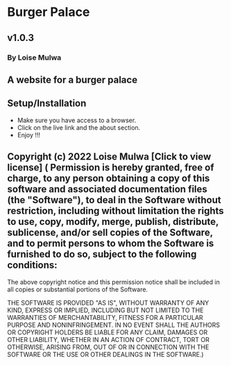 # Burger Palace

## v1.0.3

### By Loise Mulwa

## A website for a burger palace

## Setup/Installation
* Make sure you have access to a browser.
* Click on the live link and the about section.
* Enjoy !!!

## Copyright (c) 2022 Loise Mulwa [Click to view license] ( Permission is hereby granted, free of charge, to any person obtaining a copy of this software and associated documentation files (the "Software"), to deal in the Software without restriction, including without limitation the rights to use, copy, modify, merge, publish, distribute, sublicense, and/or sell copies of the Software, and to permit persons to whom the Software is furnished to do so, subject to the following conditions:
 
 The above copyright notice and this permission notice shall be included in all copies or substantial portions of the Software.
 
 THE SOFTWARE IS PROVIDED "AS IS", WITHOUT WARRANTY OF ANY KIND, EXPRESS OR IMPLIED, INCLUDING BUT NOT LIMITED TO THE WARRANTIES OF MERCHANTABILITY, FITNESS FOR A PARTICULAR PURPOSE AND NONINFRINGEMENT. IN NO EVENT SHALL THE AUTHORS OR COPYRIGHT HOLDERS BE LIABLE FOR ANY CLAIM, DAMAGES OR OTHER LIABILITY, WHETHER IN AN ACTION OF CONTRACT, TORT OR OTHERWISE, ARISING FROM, OUT OF OR IN CONNECTION WITH THE SOFTWARE OR THE USE OR OTHER DEALINGS IN THE SOFTWARE.)

 
 
 


 

